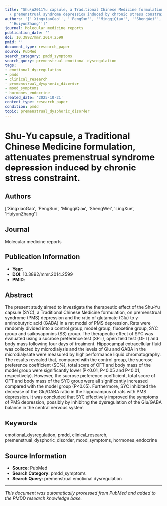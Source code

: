 ```yaml
---
title: "Shu\u2011Yu capsule, a Traditional Chinese Medicine formulation, attenuates\
  \ premenstrual syndrome depression induced by chronic stress constraint."
authors: '[''XingxiaoGao'', ''PengSun'', ''MingqiQiao'', ''ShengWei'', ''LingXue'',
  ''HuiyunZhang'']'
journal: Molecular medicine reports
publication_date: ''
doi: 10.3892/mmr.2014.2599
pmid: ''
document_type: research_paper
source: PubMed
search_category: pmdd_symptoms
search_query: premenstrual emotional dysregulation
tags:
- emotional_dysregulation
- pmdd
- clinical_research
- premenstrual_dysphoric_disorder
- mood_symptoms
- hormones_endocrine
created_date: '2025-10-21'
content_type: research_paper
condition: pmdd
topic: premenstrual_dysphoric_disorder
---
```


# Shu‑Yu capsule, a Traditional Chinese Medicine formulation, attenuates premenstrual syndrome depression induced by chronic stress constraint.

## Authors
['XingxiaoGao', 'PengSun', 'MingqiQiao', 'ShengWei', 'LingXue', 'HuiyunZhang']

## Journal
Molecular medicine reports

## Publication Information
- **Year**: 
- **DOI**: 10.3892/mmr.2014.2599
- **PMID**: 

## Abstract
The present study aimed to investigate the therapeutic effect of the Shu-Yu capsule (SYC), a Traditional Chinese Medicine formulation, on premenstrual syndrome (PMS) depression and the ratio of glutamate (Glu) to γ-aminobutyric acid (GABA) in a rat model of PMS depression. Rats were randomly divided into a control group, model group, fluoxetine group, SYC group and saikosaponins (SS) group. The therapeutic effect of SYC was evaluated using a sucrose preference test (SPT), open field test (OFT) and body mass following four days of treatment. Hippocampal extracellular fluid was collected by microdialysis and the levels of Glu and GABA in the microdialysate were measured by high performance liquid chromatography. The results revealed that, compared with the control group, the sucrose preference coefficient (SC%), total score of OFT and body mass of the model group were significantly lower (P<0.01, P<0.05 and P<0.01, respectively). However, the sucrose preference coefficient, total score of OFT and body mass of the SYC group were all significantly increased compared with the model group (P<0.05). Furthermore, SYC inhibited the decrease of the Glu/GABA ratio in the hippocampus of rats with PMS depression. It was concluded that SYC effectively improved the symptoms of PMS depression, possibly by inhibiting the dysregulation of the Glu/GABA balance in the central nervous system.

## Keywords
emotional_dysregulation, pmdd, clinical_research, premenstrual_dysphoric_disorder, mood_symptoms, hormones_endocrine

## Source Information
- **Source**: PubMed
- **Search Category**: pmdd_symptoms
- **Search Query**: premenstrual emotional dysregulation

---
*This document was automatically processed from PubMed and added to the PMDD research knowledge base.*
